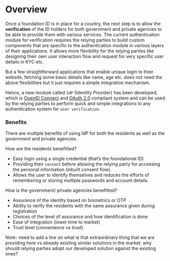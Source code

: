 # Overview

Once a foundation ID is in place for a country, the next step is to allow the **verification** of the ID holders for both government and private agencies to be able to provide them with various services. The current authentication module for verification requires the relying parties to build custom components that are specific to the authentication module in various layers of their applications. It allows more flexibility for the relying parties like designing their own user interaction flow and request for very specific user details in KYC etc.

But a few straightforward applications that enable unique login to their website, fetching some basic details like name, age etc. does not need the above flexibilities but it just requires a simple integration mechanism.

Hence, a new module called `IdP` (Identity Provider) has been developed, which is [OpenID Connect](https://openid.net/connect/) and [OAuth 2.0](https://oauth.net/2/) compliant system and can be used by the relying parties to perform quick and simple integrations to any authentication system for `user verification`.

### Benefits

There are multiple benefits of using IdP for both the residents as well as the government and private agencies.

How are the residents benefitted?

* Easy login using a single credential (that’s the foundational ID)
* Providing their `consent` before allowing the relying party for accessing the personal information (inbuilt consent flow).
* Allows the user to identify themselves and reduces the efforts of remembering or storing multiple passwords and account details.

How is the government/ private agencies benefitted?

* Assurance of the identity based on biometrics or OTP&#x20;
* Ability to verify the residents with the same assurance given during registration
* Choices of the level of assurance and how identification is done
* Ease of integration (lower time to market)
* Trust level (convenience vs trust)



Note- need to add a line on what is that extraordinary thing that we are providing here vs already existing similar solutions in the market. why should relying parties adopt our developed solution against the existing ones?


